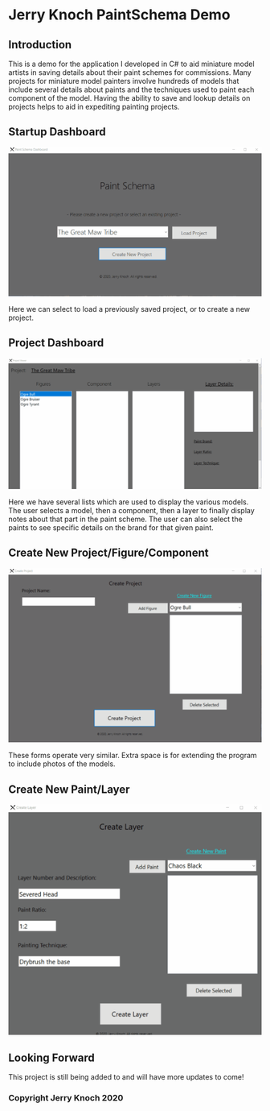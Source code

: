 # Jerry Knoch PaintSchema Demo

## Introduction

This is a demo for the application I developed in C# to aid miniature model artists
in saving details about their paint schemes for commissions. Many projects for miniature
model painters involve hundreds of models that include several details about paints
and the techniques used to paint each component of the model. Having the ability to save
and lookup details on projects helps to aid in expediting painting projects.

## Startup Dashboard

![](PS_Dash_demo.gif)


Here we can select to load a previously saved project, or to create a new project.

## Project Dashboard

![](PS_ProjDash_demo.gif)

Here we have several lists which are used to display the various models. The user selects
a model, then a component, then a layer to finally display notes about that part in the 
paint scheme. The user can also select the paints to see specific details on the brand for
that given paint.

## Create New Project/Figure/Component

![](PS_CreateProj_demo.gif)

These forms operate very similar. Extra space is for extending the program to include photos
of the models.

## Create New Paint/Layer

![](PS_CreatePaint_demo.gif)


## Looking Forward
This project is still being added to and will have more updates to come!

### Copyright Jerry Knoch 2020